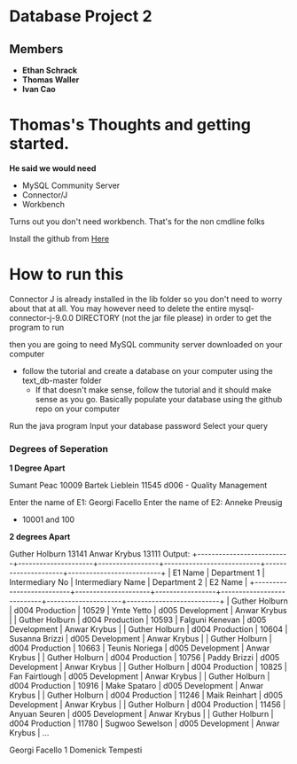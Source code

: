 # Database Project 2

 ## Members
 - **Ethan Schrack**
 - **Thomas Waller**
 - **Ivan Cao**

# Thomas's Thoughts and getting started.
**He said we would need**
- MySQL Community Server
- Connector/J
- Workbench

Turns out you don't need workbench. That's for the non cmdline folks

Install the github from [Here](github.com/datacharmer/test_db)


    
# How to run this
Connector J is already installed in the lib folder so you don't need to worry about that at all. You may however need to delete the entire mysql-connector-j-9.0.0 DIRECTORY (not the jar file please) in order to get the program to run

then you are going to need MySQL community server downloaded on your computer
- follow the tutorial and create a database on your computer using the text_db-master folder
    - If that doesn't make sense, follow the tutorial and it should make sense as you go. Basically populate your database using the github repo on your computer

Run the java program
Input your database password
Select your query

### Degrees of Seperation

**1 Degree Apart**

Sumant Peac 10009
Bartek Lieblein 11545
d006 - Quality Management

Enter the name of E1: Georgi Facello
Enter the name of E2: Anneke Preusig

- 10001 and 100


**2 degrees Apart**

Guther Holburn 13141
Anwar Krybus 13111
Output:
+--------------------------+---------------------+-----------------+---------------------------+---------------------+--------------------------+
| E1 Name                  | Department 1        | Intermediary No |     Intermediary Name     | Department 2        | E2 Name                  |
+--------------------------+---------------------+-----------------+---------------------------+---------------------+--------------------------+
| Guther Holburn           | d004 Production     | 10529           | Ymte Yetto                | d005 Development    | Anwar Krybus             |
| Guther Holburn           | d004 Production     | 10593           | Falguni Kenevan           | d005 Development    | Anwar Krybus             |
| Guther Holburn           | d004 Production     | 10604           | Susanna Brizzi            | d005 Development    | Anwar Krybus             |
| Guther Holburn           | d004 Production     | 10663           | Teunis Noriega            | d005 Development    | Anwar Krybus             |
| Guther Holburn           | d004 Production     | 10756           | Paddy Brizzi              | d005 Development    | Anwar Krybus             |
| Guther Holburn           | d004 Production     | 10825           | Fan Fairtlough            | d005 Development    | Anwar Krybus             |
| Guther Holburn           | d004 Production     | 10916           | Make Spataro              | d005 Development    | Anwar Krybus             |
| Guther Holburn           | d004 Production     | 11246           | Maik Reinhart             | d005 Development    | Anwar Krybus             |
| Guther Holburn           | d004 Production     | 11456           | Anyuan Seuren             | d005 Development    | Anwar Krybus             |
| Guther Holburn           | d004 Production     | 11780           | Sugwoo Sewelson           | d005 Development    | Anwar Krybus             |
...

Georgi Facello
1
Domenick Tempesti


